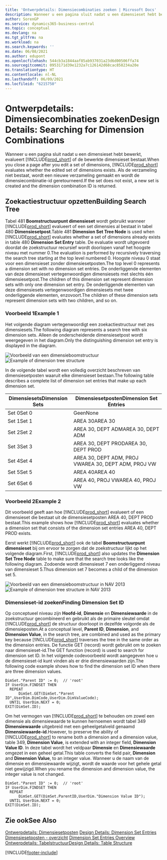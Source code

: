 ```yaml
---
title: 'Ontwerpdetails: Dimensiecombinaties zoeken | Microsoft Docs'
description: Wanneer u een pagina sluit nadat u een dimensieset hebt bewerkt, evalueert Business Central of de bewerkte dimensieset bestaat. Als de verzameling niet bestaat, wordt een nieuwe verzameling gemaakt en wordt de dimensiecombinatie-id geretourneerd.
author: SorenGP
ms.service: dynamics365-business-central
ms.topic: conceptual
ms.devlang: na
ms.tgt_pltfrm: na
ms.workload: na
ms.search.keywords: ''
ms.date: 06/08/2021
ms.author: edupont
ms.openlocfilehash: 544cb3a1844aaf85ab937031a23d6d00506ffa74
ms.sourcegitcommit: 0953171d39e1232a7c126142d68cac858234a20e
ms.translationtype: HT
ms.contentlocale: nl-NL
ms.lasthandoff: 06/09/2021
ms.locfileid: "6215750"
---
```

# <a name="design-details-searching-for-dimension-combinations"></a><span data-ttu-id="0598c-104">Ontwerpdetails: Dimensiecombinaties zoeken</span><span class="sxs-lookup"><span data-stu-id="0598c-104">Design Details: Searching for Dimension Combinations</span></span>
<span data-ttu-id="0598c-105">Wanneer u een pagina sluit nadat u een dimensieset hebt bewerkt, evalueert [!INCLUDE[prod_short](includes/prod_short.md)] of de bewerkte dimensieset bestaat.</span><span class="sxs-lookup"><span data-stu-id="0598c-105">When you close a page after you edit a set of dimensions, [!INCLUDE[prod_short](includes/prod_short.md)] evaluates whether the edited set of dimensions exists.</span></span> <span data-ttu-id="0598c-106">Als de verzameling niet bestaat, wordt een nieuwe verzameling gemaakt en wordt de dimensiecombinatie-id geretourneerd.</span><span class="sxs-lookup"><span data-stu-id="0598c-106">If the set does not exist, a new set is created and the dimension combination ID is returned.</span></span>  

## <a name="building-search-tree"></a><span data-ttu-id="0598c-107">Zoekactiestructuur opzetten</span><span class="sxs-lookup"><span data-stu-id="0598c-107">Building Search Tree</span></span>  
 <span data-ttu-id="0598c-108">Tabel 481 **Boomstructuurpunt dimensieset** wordt gebruikt wanneer [!INCLUDE[prod_short](includes/prod_short.md)] evalueert of een set dimensies al bestaat in tabel 480 **Dimensiesetpost**.</span><span class="sxs-lookup"><span data-stu-id="0598c-108">Table 481 **Dimension Set Tree Node** is used when [!INCLUDE[prod_short](includes/prod_short.md)] evaluates whether a set of dimensions already exists in table 480 **Dimension Set Entry** table.</span></span> <span data-ttu-id="0598c-109">De evaluatie wordt uitgevoerd doordat de zoekstructuur recursief wordt doorlopen vanaf het hoogste niveau met nummer 0.</span><span class="sxs-lookup"><span data-stu-id="0598c-109">The evaluation is performed by recursively traversing the search tree starting at the top level numbered 0.</span></span> <span data-ttu-id="0598c-110">Hoogste niveau 0 staat voor een dimensieset zonder dimensiesetposten.</span><span class="sxs-lookup"><span data-stu-id="0598c-110">The top level 0 represents a dimension set with no dimension set entries.</span></span> <span data-ttu-id="0598c-111">De onderliggende elementen van deze dimensieset vertegenwoordigen dimensiesets met slechts één dimensiesetpost.</span><span class="sxs-lookup"><span data-stu-id="0598c-111">The children of this dimension set represent dimension sets with only one dimension set entry.</span></span> <span data-ttu-id="0598c-112">De onderliggende elementen van deze dimensiesets vertegenwoordigen dimensiesets met twee onderliggende elementen, enzovoort.</span><span class="sxs-lookup"><span data-stu-id="0598c-112">The children of these dimension sets represent dimension sets with two children, and so on.</span></span>  

### <a name="example-1"></a><span data-ttu-id="0598c-113">Voorbeeld 1</span><span class="sxs-lookup"><span data-stu-id="0598c-113">Example 1</span></span>  
 <span data-ttu-id="0598c-114">Het volgende diagram vertegenwoordigt een zoekactiestructuur met zes dimensiesets.</span><span class="sxs-lookup"><span data-stu-id="0598c-114">The following diagram represents a search tree with six dimension sets.</span></span> <span data-ttu-id="0598c-115">Alleen de onderscheidende dimensiesetpost wordt weergegeven in het diagram.</span><span class="sxs-lookup"><span data-stu-id="0598c-115">Only the distinguishing dimension set entry is displayed in the diagram.</span></span>  

 <span data-ttu-id="0598c-116">![Voorbeeld van een dimensieboomstructuur](media/nav2013_dimension_tree.png "Voorbeeld van een dimensieboomstructuur")</span><span class="sxs-lookup"><span data-stu-id="0598c-116">![Example of dimension tree structure](media/nav2013_dimension_tree.png "Example of dimension tree structure")</span></span>  

 <span data-ttu-id="0598c-117">In de volgende tabel wordt een volledig overzicht beschreven van dimensiesetposten waaruit elke dimensieset bestaan.</span><span class="sxs-lookup"><span data-stu-id="0598c-117">The following table describes a complete list of dimension set entries that make up each dimension set.</span></span>  

|<span data-ttu-id="0598c-118">Dimensiesets</span><span class="sxs-lookup"><span data-stu-id="0598c-118">Dimension Sets</span></span>|<span data-ttu-id="0598c-119">Dimensiesetposten</span><span class="sxs-lookup"><span data-stu-id="0598c-119">Dimension Set Entries</span></span>|  
|--------------------|---------------------------|  
|<span data-ttu-id="0598c-120">Set 0</span><span class="sxs-lookup"><span data-stu-id="0598c-120">Set 0</span></span>|<span data-ttu-id="0598c-121">Geen</span><span class="sxs-lookup"><span data-stu-id="0598c-121">None</span></span>|  
|<span data-ttu-id="0598c-122">Set 1</span><span class="sxs-lookup"><span data-stu-id="0598c-122">Set 1</span></span>|<span data-ttu-id="0598c-123">AREA 30</span><span class="sxs-lookup"><span data-stu-id="0598c-123">AREA 30</span></span>|  
|<span data-ttu-id="0598c-124">Set 2</span><span class="sxs-lookup"><span data-stu-id="0598c-124">Set 2</span></span>|<span data-ttu-id="0598c-125">AREA 30, DEPT ADM</span><span class="sxs-lookup"><span data-stu-id="0598c-125">AREA 30, DEPT ADM</span></span>|  
|<span data-ttu-id="0598c-126">Set 3</span><span class="sxs-lookup"><span data-stu-id="0598c-126">Set 3</span></span>|<span data-ttu-id="0598c-127">AREA 30, DEPT PROD</span><span class="sxs-lookup"><span data-stu-id="0598c-127">AREA 30, DEPT PROD</span></span>|  
|<span data-ttu-id="0598c-128">Set 4</span><span class="sxs-lookup"><span data-stu-id="0598c-128">Set 4</span></span>|<span data-ttu-id="0598c-129">AREA 30, DEPT ADM, PROJ VW</span><span class="sxs-lookup"><span data-stu-id="0598c-129">AREA 30, DEPT ADM, PROJ VW</span></span>|  
|<span data-ttu-id="0598c-130">Set 5</span><span class="sxs-lookup"><span data-stu-id="0598c-130">Set 5</span></span>|<span data-ttu-id="0598c-131">AREA 40</span><span class="sxs-lookup"><span data-stu-id="0598c-131">AREA 40</span></span>|  
|<span data-ttu-id="0598c-132">Set 6</span><span class="sxs-lookup"><span data-stu-id="0598c-132">Set 6</span></span>|<span data-ttu-id="0598c-133">AREA 40, PROJ VW</span><span class="sxs-lookup"><span data-stu-id="0598c-133">AREA 40, PROJ VW</span></span>|  

### <a name="example-2"></a><span data-ttu-id="0598c-134">Voorbeeld 2</span><span class="sxs-lookup"><span data-stu-id="0598c-134">Example 2</span></span>  
 <span data-ttu-id="0598c-135">Dit voorbeeld geeft aan hoe [!INCLUDE[prod_short](includes/prod_short.md)] evalueert of een dimensieset die bestaat uit de dimensiesetposten AREA 40, DEPT PROD bestaat.</span><span class="sxs-lookup"><span data-stu-id="0598c-135">This example shows how [!INCLUDE[prod_short](includes/prod_short.md)] evaluates whether a dimension set that consists of the dimension set entries AREA 40, DEPT PROD exists.</span></span>  

 <span data-ttu-id="0598c-136">Eerst werkt [!INCLUDE[prod_short](includes/prod_short.md)] ook de tabel **Boomstructuurpunt dimensieset** bij om ervoor te zorgen dat de zoekstructuur lijkt op het volgende diagram.</span><span class="sxs-lookup"><span data-stu-id="0598c-136">First, [!INCLUDE[prod_short](includes/prod_short.md)] also updates the **Dimension Set Tree Node** table to make sure that the search tree looks like the following diagram.</span></span> <span data-ttu-id="0598c-137">Zodoende wordt dimensieset 7 een onderliggend niveau van dimensieset 5.</span><span class="sxs-lookup"><span data-stu-id="0598c-137">Thus dimension set 7 becomes a child of the dimension set 5.</span></span>  

 <span data-ttu-id="0598c-138">![Voorbeeld van een dimensieboomstructuur in NAV 2013](media/nav2013_dimension_tree_example2.png "Voorbeeld van een dimensieboomstructuur in NAV 2013")</span><span class="sxs-lookup"><span data-stu-id="0598c-138">![Example of dimension tree structure in NAV 2013](media/nav2013_dimension_tree_example2.png "Example of dimension tree structure in NAV 2013")</span></span>  

### <a name="finding-dimension-set-id"></a><span data-ttu-id="0598c-139">Dimensieset-id zoeken</span><span class="sxs-lookup"><span data-stu-id="0598c-139">Finding Dimension Set ID</span></span>  
 <span data-ttu-id="0598c-140">Op conceptueel niveau zijn **Hoofd-id**, **Dimensie** en **Dimensiewaarde** in de zoekstructuur gecombineerd en gebruikt als de primaire sleutel omdat [!INCLUDE[prod_short](includes/prod_short.md)] de structuur doorloopt in dezelfde volgorde als de dimensieposten.</span><span class="sxs-lookup"><span data-stu-id="0598c-140">At a conceptual level, **Parent ID**, **Dimension**, and **Dimension Value**, in the search tree, are combined and used as the primary key because [!INCLUDE[prod_short](includes/prod_short.md)] traverses the tree in the same order as the dimension entries.</span></span> <span data-ttu-id="0598c-141">De functie GET (record) wordt gebruikt om te zoeken naar dimensieset-id.</span><span class="sxs-lookup"><span data-stu-id="0598c-141">The GET function (record) is used to search for dimension set ID.</span></span> <span data-ttu-id="0598c-142">In het volgende codevoorbeeld wordt aangegeven hoe u de dimensieset-id kunt vinden als er drie dimensiewaarden zijn.</span><span class="sxs-lookup"><span data-stu-id="0598c-142">The following code example shows how to find the dimension set ID when there are three dimension values.</span></span>  

```  
DimSet."Parent ID" := 0;  // 'root'  
IF UserDim.FINDSET THEN  
  REPEAT  
      DimSet.GET(DimSet."Parent ID",UserDim.DimCode,UserDim.DimValueCode);  
  UNTIL UserDim.NEXT = 0;  
EXIT(DimSet.ID);  

```  

<span data-ttu-id="0598c-143">Om het vermogen van [!INCLUDE[prod_short](includes/prod_short.md)] te behouden om zowel een dimensie als dimensiewaarde te kunnen hernoemen wordt tabel 349 **Dimensiewaarde** uitgebreid met een geheelgetalveld genaamd **Dimensiewaarde-id**.</span><span class="sxs-lookup"><span data-stu-id="0598c-143">However, to preserve the ability of [!INCLUDE[prod_short](includes/prod_short.md)] to rename both a dimension and a dimension value, table 349, **Dimension Value**, is extended with an integer field, **Dimension Value ID**.</span></span> <span data-ttu-id="0598c-144">In deze tabel wordt het veldpaar **Dimensie** en **Dimensiewaarde** omgezet in een geheel getal.</span><span class="sxs-lookup"><span data-stu-id="0598c-144">This table converts the field pair, **Dimension** and **Dimension Value**, to an integer value.</span></span> <span data-ttu-id="0598c-145">Wanneer u de naam van de dimensie en dimensiewaarde wijzigt, wordt de waarde voor het gehele getal niet gewijzigd.</span><span class="sxs-lookup"><span data-stu-id="0598c-145">When you rename the dimension and dimension value, the integer value is not changed.</span></span>  

```  
DimSet."Parent ID" := 0;  // 'root'  
IF UserDim.FINDSET THEN  
  REPEAT  
      DimSet.GET(DimSet.ParentID,UserDim."Dimension Value ID");  
  UNTIL UserDim.NEXT = 0;  
EXIT(DimSet.ID);  

```  

## <a name="see-also"></a><span data-ttu-id="0598c-146">Zie ook</span><span class="sxs-lookup"><span data-stu-id="0598c-146">See Also</span></span>
    
 <span data-ttu-id="0598c-147">[Ontwerpdetails: Dimensiesetposten](design-details-dimension-set-entries.md) </span><span class="sxs-lookup"><span data-stu-id="0598c-147">[Design Details: Dimension Set Entries](design-details-dimension-set-entries.md) </span></span>  
 <span data-ttu-id="0598c-148">[Dimensiesetposten - overzicht](design-details-dimension-set-entries-overview.md) </span><span class="sxs-lookup"><span data-stu-id="0598c-148">[Dimension Set Entries Overview](design-details-dimension-set-entries-overview.md) </span></span>  
 [<span data-ttu-id="0598c-149">Ontwerpdetails: Tabelstructuur</span><span class="sxs-lookup"><span data-stu-id="0598c-149">Design Details: Table Structure</span></span>](design-details-table-structure.md)   
 


[!INCLUDE[footer-include](includes/footer-banner.md)]
